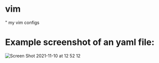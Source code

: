 # vim
" my vim configs

# Example screenshot of an yaml file:

![Screen Shot 2021-11-10 at 12 52 12](https://user-images.githubusercontent.com/37072372/141108259-9c434fed-01c5-4041-8401-4294df113491.png)
